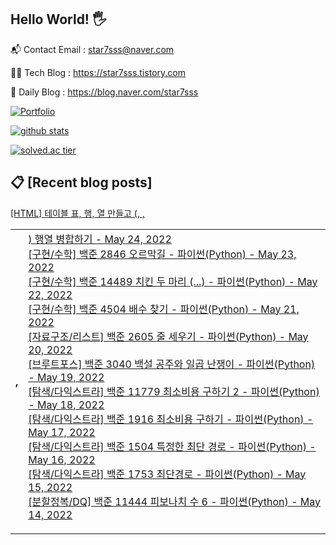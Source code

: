 ## Hello World! 🖐

📬 Contact Email : star7sss@naver.com

👨‍💻 Tech Blog : https://star7sss.tistory.com

🤪 Daily Blog : https://blog.naver.com/star7sss

[![Portfolio](https://img.shields.io/badge/Portfolio-%23000000.svg?style=for-the-badge&logo=firefox&logoColor=#FF7139)](https://fern-way-13f.notion.site/Jang-Thang-3b7b327981a2456c8ee5952eadb848b9)

[![github stats](https://github-readme-stats.vercel.app/api?username=jangThang&show_icons=true&hide_border=False)](https://star7sss.tistory.com)

[![solved.ac tier](http://mazassumnida.wtf/api/v2/generate_badge?boj=star7sss)](https://solved.ac/star7sss)

## 📋 [Recent blog posts]
[[HTML] 테이블 표, 행, 열 만들고 (<table>, <tr>, <th>, <td>) 행열 병합하기](https://star7sss.tistory.com/581) - May 24, 2022<br>
[[구현/수학] 백준 2846 오르막길 - 파이썬(Python)](https://star7sss.tistory.com/368) - May 23, 2022<br>
[[구현/수학] 백준 14489 치킨 두 마리 (...) - 파이썬(Python)](https://star7sss.tistory.com/366) - May 22, 2022<br>
[[구현/수학] 백준 4504 배수 찾기 - 파이썬(Python)](https://star7sss.tistory.com/365) - May 21, 2022<br>
[[자료구조/리스트] 백준 2605 줄 세우기 - 파이썬(Python)](https://star7sss.tistory.com/364) - May 20, 2022<br>
[[브루트포스] 백준 3040 백설 공주와 일곱 난쟁이 - 파이썬(Python)](https://star7sss.tistory.com/363) - May 19, 2022<br>
[[탐색/다익스트라] 백준 11779 최소비용 구하기 2 - 파이썬(Python)](https://star7sss.tistory.com/362) - May 18, 2022<br>
[[탐색/다익스트라] 백준 1916 최소비용 구하기 - 파이썬(Python)](https://star7sss.tistory.com/361) - May 17, 2022<br>
[[탐색/다익스트라] 백준 1504 특정한 최단 경로 - 파이썬(Python)](https://star7sss.tistory.com/360) - May 16, 2022<br>
[[탐색/다익스트라] 백준 1753 최단경로 - 파이썬(Python)](https://star7sss.tistory.com/359) - May 15, 2022<br>
[[분할정복/DQ] 백준 11444 피보나치 수 6 - 파이썬(Python)](https://star7sss.tistory.com/358) - May 14, 2022<br>
